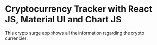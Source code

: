 # Cryptocurrency Tracker with React JS, Material UI and Chart JS

This crypto surge app shows all the information regarding the crypto currencies.